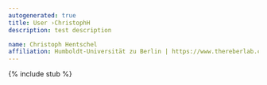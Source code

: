 ```yaml
---
autogenerated: true
title: User ›ChristophH
description: test description

name: Christoph Hentschel
affiliation: Humboldt-Universität zu Berlin | https://www.thereberlab.com
---
```

{% include stub %}

